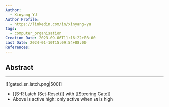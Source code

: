 ```yaml
---
Author:
  - Xinyang YU
Author Profile:
  - https://linkedin.com/in/xinyang-yu
tags:
  - computer_organisation
Creation Date: 2023-09-06T11:16:22+08:00
Last Date: 2024-01-10T15:09:54+08:00
References: 
---
```

## Abstract
---
![[gated_sr_latch.png|500]]
- [[S-R Latch (Set-Reset)]] with [[Steering Gate]]
- Above is active high: only active when `EN` is high